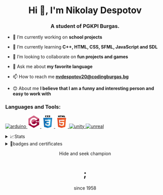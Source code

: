 <h1 align="center">Hi 👋, I'm Nikolay Despotov</h1>
<h3 align="center">A student of PGKPI Burgas.</h3>

- 🔭 I’m currently working on **school projects**

- 🌱 I’m currently learning **C++, HTML, CSS, SFML, JavaScript and SDL**

- 👯 I’m looking to collaborate on **fun projects and games**

- 💬 Ask me about **my favorite language**

- 📫 How to reach me **nvdespotov20@codingburgas.bg**

- 😊 About me **I believe that I am a funny and interesting person and easy to work with**


<h3 align="left">Languages and Tools:</h3>
<p align="left"> <a href="https://www.arduino.cc/" target="_blank"> <img src="https://cdn.worldvectorlogo.com/logos/arduino-1.svg" alt="arduino" width="40" height="40"/> </a> <a href="https://www.w3schools.com/cpp/" target="_blank"> <img src="https://raw.githubusercontent.com/devicons/devicon/master/icons/cplusplus/cplusplus-original.svg" alt="cplusplus" width="40" height="40"/> </a> <a href="https://www.w3schools.com/css/" target="_blank"> <img src="https://raw.githubusercontent.com/devicons/devicon/master/icons/css3/css3-original-wordmark.svg" alt="css3" width="40" height="40"/> </a> <a href="https://www.w3.org/html/" target="_blank"> <img src="https://raw.githubusercontent.com/devicons/devicon/master/icons/html5/html5-original-wordmark.svg" alt="html5" width="40" height="40"/> </a> <a href="https://unity.com/" target="_blank"> <img src="https://www.vectorlogo.zone/logos/unity3d/unity3d-icon.svg" alt="unity" width="40" height="40"/> </a> <a href="https://unrealengine.com/" target="_blank"> <img src="https://raw.githubusercontent.com/kenangundogan/fontisto/036b7eca71aab1bef8e6a0518f7329f13ed62f6b/icons/svg/brand/unreal-engine.svg" alt="unreal" width="40" height="40"/> </a> </p>
<details>
<summary>
📈Stats
</summary>
  <p>&nbsp;<img align="center" src="https://github-readme-stats.vercel.app/api?username=nvdespotov20&show_icons=true&locale=en" alt="nvdespotov20" /></p>
</details>

<details>
  <summary>
    📑badges and certificates
  </summary>
    <a href="https://www.credly.com/earner/earned/badge/2ed44929-28ce-4bcf-940b-a16b41806422"><img align="left" width="200px" src="https://user-images.githubusercontent.com/85335497/139023606-e84e98f8-49ec-4895-8baa-dc75be8b20ed.png" alt="HTML and CSS"></a>
<a href="https://www.credly.com/earner/earned/badge/fb125654-f9ca-4be5-86e4-d1e0e146edd2"><img align="left" width="200px" src="https://images.credly.com/size/680x680/images/fd092703-61db-4e9f-9c7c-2211d44ca87d/MOS_Word.png" alt="Word"></a>
</details>
<div align="center">
  <p>Hide and seek champion</p>
  <h1>;</h1>
  <p>since 1958</p>
  </div>

  

